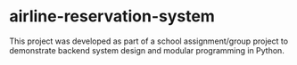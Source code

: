 # airline-reservation-system
This project was developed as part of a school assignment/group project to demonstrate backend system design and modular programming in Python.
